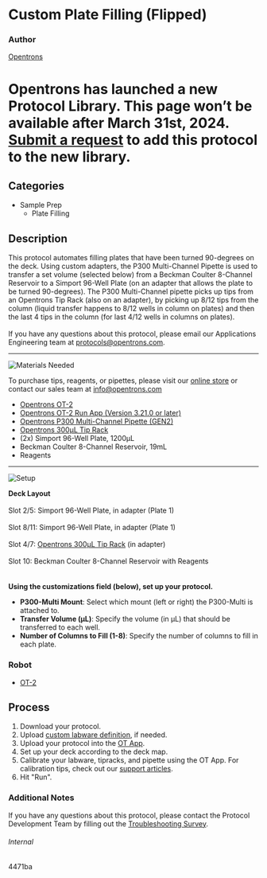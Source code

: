 # Custom Plate Filling (Flipped)

### Author
[Opentrons](https://opentrons.com/)


# Opentrons has launched a new Protocol Library. This page won’t be available after March 31st, 2024. [Submit a request](https://docs.google.com/forms/d/e/1FAIpQLSdYYp9QCKow4nn0KlCVsMS3HX0eJ0N9O7-erajKvcpT0lWbSg/viewform) to add this protocol to the new library.

## Categories
* Sample Prep
	* Plate Filling


## Description
This protocol automates filling plates that have been turned 90-degrees on the deck. Using custom adapters, the P300 Multi-Channel Pipette is used to transfer a set volume (selected below) from a Beckman Coulter 8-Channel Reservoir to a Simport 96-Well Plate (on an adapter that allows the plate to be turned 90-degrees). The P300 Multi-Channel pipette picks up tips from an Opentrons Tip Rack (also on an adapter), by picking up 8/12 tips from the column (liquid transfer happens to 8/12 wells in column on plates) and then the last 4 tips in the column (for last 4/12 wells in columns on plates).
</br>
</br>
If you have any questions about this protocol, please email our Applications Engineering team at [protocols@opentrons.com](mailto:protocols@opentrons.com).

---
![Materials Needed](https://s3.amazonaws.com/opentrons-protocol-library-website/custom-README-images/001-General+Headings/materials.png)

To purchase tips, reagents, or pipettes, please visit our [online store](https://shop.opentrons.com/) or contact our sales team at [info@opentrons.com](mailto:info@opentrons.com)

* [Opentrons OT-2](https://shop.opentrons.com/collections/ot-2-robot/products/ot-2)
* [Opentrons OT-2 Run App (Version 3.21.0 or later)](https://opentrons.com/ot-app/)
* [Opentrons P300 Multi-Channel Pipette (GEN2)](https://shop.opentrons.com/collections/ot-2-robot/products/8-channel-electronic-pipette)
* [Opentrons 300µL Tip Rack](https://shop.opentrons.com/collections/opentrons-tips)
* (2x) Simport 96-Well Plate, 1200µL
* Beckman Coulter 8-Channel Reservoir, 19mL
* Reagents

---
![Setup](https://s3.amazonaws.com/opentrons-protocol-library-website/custom-README-images/001-General+Headings/Setup.png)


**Deck Layout**</br>
</br>
Slot 2/5: Simport 96-Well Plate, in adapter (Plate 1)</br>
</br>
Slot 8/11: Simport 96-Well Plate, in adapter (Plate 1)</br>
</br>
Slot 4/7: [Opentrons 300µL Tip Rack](https://shop.opentrons.com/collections/opentrons-tips) (in adapter)</br>
</br>
Slot 10: Beckman Coulter 8-Channel Reservoir with Reagents</br>
</br>
</br>
**Using the customizations field (below), set up your protocol.**
* **P300-Multi Mount**: Select which mount (left or right) the P300-Multi is attached to.
* **Transfer Volume (µL)**: Specify the volume (in µL) that should be transferred to each well.
* **Number of Columns to Fill (1-8)**: Specify the number of columns to fill in each plate.


### Robot
* [OT-2](https://opentrons.com/ot-2)

## Process

1. Download your protocol.
2. Upload [custom labware definition](https://support.opentrons.com/en/articles/3136506-using-labware-in-your-protocols), if needed.
3. Upload your protocol into the [OT App](https://opentrons.com/ot-app).
4. Set up your deck according to the deck map.
5. Calibrate your labware, tipracks, and pipette using the OT App. For calibration tips, check out our [support articles](https://support.opentrons.com/en/collections/1559720-guide-for-getting-started-with-the-ot-2).
6. Hit "Run".

### Additional Notes
If you have any questions about this protocol, please contact the Protocol Development Team by filling out the [Troubleshooting Survey](https://protocol-troubleshooting.paperform.co/).

###### Internal
4471ba
